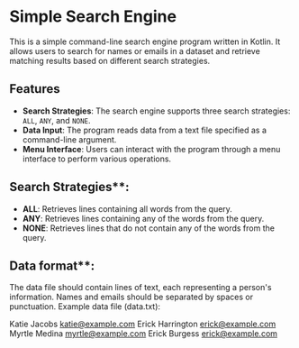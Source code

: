 # Simple Search Engine

This is a simple command-line search engine program written in Kotlin. It allows users to search for names or emails in a dataset and retrieve matching results based on different search strategies.

## Features

- **Search Strategies**: The search engine supports three search strategies: `ALL`, `ANY`, and `NONE`.
- **Data Input**: The program reads data from a text file specified as a command-line argument.
- **Menu Interface**: Users can interact with the program through a menu interface to perform various operations.

## Search Strategies**:

- **ALL**: Retrieves lines containing all words from the query.
- **ANY**: Retrieves lines containing any of the words from the query.
- **NONE**: Retrieves lines that do not contain any of the words from the query.

## Data format**:
The data file should contain lines of text, each representing a person's information. Names and emails should be separated by spaces or punctuation.
Example data file (data.txt):

Katie Jacobs katie@example.com
Erick Harrington erick@example.com
Myrtle Medina myrtle@example.com
Erick Burgess erick@example.com

